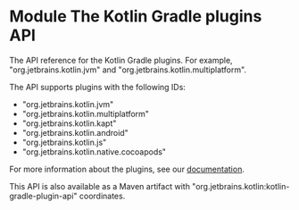 # Module The Kotlin Gradle plugins API

The API reference for the Kotlin Gradle plugins. For example, "org.jetbrains.kotlin.jvm" and "org.jetbrains.kotlin.multiplatform".

The API supports plugins with the following IDs:
- "org.jetbrains.kotlin.jvm"
- "org.jetbrains.kotlin.multiplatform"
- "org.jetbrains.kotlin.kapt"
- "org.jetbrains.kotlin.android"
- "org.jetbrains.kotlin.js"
- "org.jetbrains.kotlin.native.cocoapods"

For more information about the plugins, see our [documentation](https://kotlinlang.org/docs/gradle.html).

This API is also available as a Maven artifact with "org.jetbrains.kotlin:kotlin-gradle-plugin-api" coordinates.
